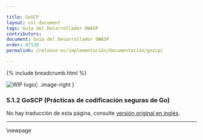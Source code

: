 ```yaml
---

title: GoSCP
layout: col-document
tags: Guía del Desarrollador OWASP
contributors:
document: Guía del Desarrollador OWASP
order: 47120
permalink: /release-es/implementación/documentación/goscp/

---
```


{% include breadcrumb.html %}

<style type="text/css">
.image-right {
  height: 180px;
  display: block;
  margin-left: auto;
  margin-right: auto;
  float: right;
}
</style>

![WIP logo](../../../assets/images/dg_wip.png "Trabajo en curso"){: .image-right }

### 5.1.2 GoSCP (Prácticas de codificación seguras de Go)

No hay traducción de esta página, consulte [versión original en inglés][release070102].

----

[release070102]: https://github.com/OWASP/www-project-developer-guide/blob/main/release/07-implementation/01-documentation/02-go-scp.md

\newpage
